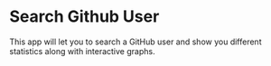 # Search Github User

This app will let you to search a GitHub user and show you different statistics along with interactive graphs.
